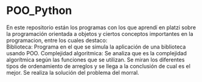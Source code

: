 # POO_Python
En este repositorio están los programas con los que aprendí en platzi sobre la programación
orientada a objetos y ciertos conceptos importantes en la programacion, entre los cuales destaco:  
  Biblioteca: Programa en el que se simula la aplicación de una biblioteca usando POO.
  Complejidad algoritmica: 
        Se analiza que es la complejidad algorítmica según las funciones que se utilizan.
        Se miran los diferentes tipos de ordenamiento de arreglos y se llega a la conclusión de cual es el mejor.
        Se realiza la solución del problema del morral.

